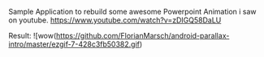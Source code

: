 Sample Application to rebuild some awesome Powerpoint Animation i saw on youtube.
https://www.youtube.com/watch?v=zDIGQ58DaLU


Result:
![wow(https://github.com/FlorianMarsch/android-parallax-intro/master/ezgif-7-428c3fb50382.gif)
